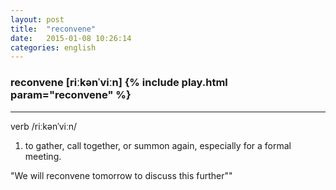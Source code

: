 ```yaml
---
layout: post
title:  "reconvene"
date:   2015-01-08 10:26:14 
categories: english
---
```

### reconvene [riːkənˈviːn] {% include play.html param="reconvene" %}
-----------
verb /riːkənˈviːn/

1. to gather, call together, or summon again, especially for a formal meeting. 

"We will reconvene tomorrow to discuss this further""